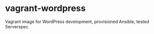 # vagrant-wordpress
Vagrant image for WordPress development,  provisioned Ansible, tested Serverspec.
